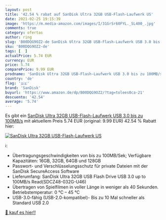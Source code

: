 ```yaml
---
layout: post
title: '42.54 % rabat auf SanDisk Ultra 32GB USB-Flash-Laufwerk US'
date: 2021-02-25 19:15:39
image: 'https://m.media-amazon.com/images/I/31GrSr60FYL._SL400_.jpg'
comments: true
category: ofertas
author: ring
slug: 'B00DQG9OZ2-de SanDisk Ultra 32GB USB-Flash-Laufwerk USB 3.0 bis zu 100MB/s'
sku: 'B00DQG9OZ2-de'
tags: [  ]
actualPrice: 5.74 EUR
currency: EUR
price: 5.74
comparePrice: 9.99 EUR
prodname: 'SanDisk Ultra 32GB USB-Flash-Laufwerk USB 3.0 bis zu 100MB/s'
country: 'de'
flag: '🇩🇪'
brand: 'SanDisk'
buyurl: 'https://www.amazon.de/dp/B00DQG9OZ2/?tag=tolees0ca-21'
descuento: '42.54'
average: '5.74'
---
```


Es gibt ein [SanDisk Ultra 32GB USB-Flash-Laufwerk USB 3.0 bis zu 100MB/s](https://www.amazon.de/dp/B00DQG9OZ2/?tag=tolees0ca-21) mit aktuellem Preis 5.74 EUR (original: 9.99 EUR) 42.54 % Rabatt hier:

[![SanDisk Ultra 32GB USB-Flash-Laufwerk US](https://m.media-amazon.com/images/I/31GrSr60FYL._SL400_.jpg)](https://www.amazon.de/dp/B00DQG9OZ2/?tag=tolees0ca-21)

ℹ️:

- Übertragungsgeschwindigkeiten von bis zu 100MB/Sek; Verfügbare Kapazitäten: 16GB, 32GB, 64GB und 128GB
- Passwort- und Verschlüsselungsschutz für private Dateien mit der SanDisk SecureAccess Software
- Lieferumfang: SanDisk Ultra 32GB USB Flash Drive USB 3.0 up to 100MB/s Read(SDCZ48-032G-U46)
- Übertragen von Spielfilmen in voller Länge in weniger als 40 Sekunden. Betriebstemperatur: 0 °C – 45 °C
- USB-3.0-fähig (USB-2.0-kompatibel)- Bis zu 10 Mal schneller als Standard USB 2.0

[🛒 kauf es hier!!](https://www.amazon.de/dp/B00DQG9OZ2/?tag=tolees0ca-21)
